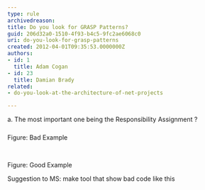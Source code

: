 ```yaml
---
type: rule
archivedreason: 
title: Do you look for GRASP Patterns?
guid: 206d32a0-1510-4f93-b4c5-9fc2ae6068c0
uri: do-you-look-for-grasp-patterns
created: 2012-04-01T09:35:53.0000000Z
authors:
- id: 1
  title: Adam Cogan
- id: 23
  title: Damian Brady
related:
- do-you-look-at-the-architecture-of-net-projects

---
```



<p><span lang="EN-AU">a.<span>&#160;</span></span><span lang="EN-AU">The
most important one being the Responsibility Assignment ?</span></p>
<p><span lang="EN-AU"><img src="/SoftwareDevelopment/RulestobetterArchitectureandCodeReview/PublishingImages/GRASP%20bad%20example.jpg" alt="" style="margin-top&#58;5px;margin-right&#58;5px;margin-bottom&#58;5px;margin-left&#58;5px;" /><br>Figure&#58; Bad Example</span></p>
<p><img src="/SoftwareDevelopment/RulestobetterArchitectureandCodeReview/PublishingImages/GRASP%20good%20example.jpg" alt="" style="margin-top&#58;5px;margin-right&#58;5px;margin-bottom&#58;5px;margin-left&#58;5px;" />&#160;</p>
<p>​​​Figure&#58; Good Example</p>
<p>Suggestion
to MS&#58; make tool that show bad code like this​</p>
<br><excerpt class='endintro'></excerpt><br>



